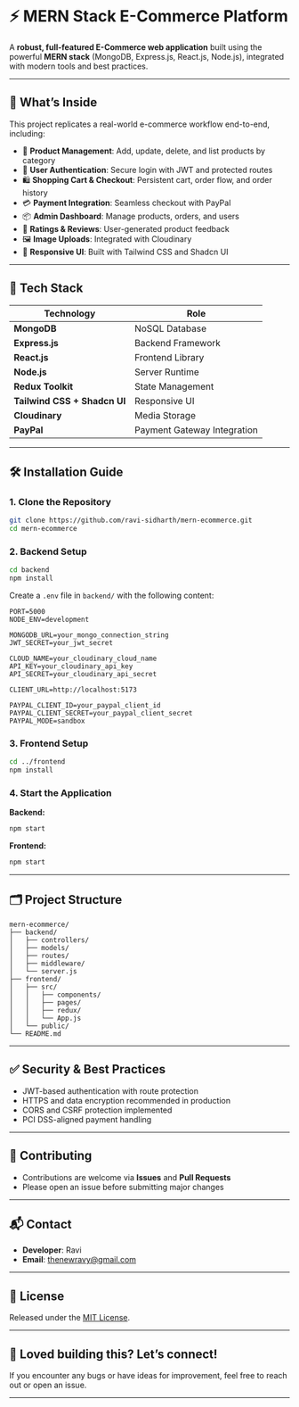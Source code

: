 # ⚡ MERN Stack E-Commerce Platform

A **robust, full-featured E-Commerce web application** built using the powerful **MERN stack** (MongoDB, Express.js, React.js, Node.js), integrated with modern tools and best practices.

---

## 🚀 What’s Inside

This project replicates a real-world e-commerce workflow end-to-end, including:

- 🛒 **Product Management**: Add, update, delete, and list products by category  
- 🔐 **User Authentication**: Secure login with JWT and protected routes  
- 🛍️ **Shopping Cart & Checkout**: Persistent cart, order flow, and order history  
- 💳 **Payment Integration**: Seamless checkout with PayPal  
- 📦 **Admin Dashboard**: Manage products, orders, and users  
- 🌟 **Ratings & Reviews**: User-generated product feedback  
- 🖼️ **Image Uploads**: Integrated with Cloudinary  
- 📱 **Responsive UI**: Built with Tailwind CSS and Shadcn UI  

---

## 🧰 Tech Stack

| Technology                | Role                        |
|---------------------------|-----------------------------|
| **MongoDB**               | NoSQL Database              |
| **Express.js**            | Backend Framework           |
| **React.js**              | Frontend Library            |
| **Node.js**               | Server Runtime              |
| **Redux Toolkit**         | State Management            |
| **Tailwind CSS + Shadcn UI** | Responsive UI           |
| **Cloudinary**            | Media Storage               |
| **PayPal**                | Payment Gateway Integration |

---

## 🛠️ Installation Guide

### 1. Clone the Repository

```bash
git clone https://github.com/ravi-sidharth/mern-ecommerce.git
cd mern-ecommerce
```

### 2. Backend Setup

```bash
cd backend
npm install
```

Create a `.env` file in `backend/` with the following content:

```env
PORT=5000
NODE_ENV=development

MONGODB_URL=your_mongo_connection_string
JWT_SECRET=your_jwt_secret

CLOUD_NAME=your_cloudinary_cloud_name
API_KEY=your_cloudinary_api_key
API_SECRET=your_cloudinary_api_secret

CLIENT_URL=http://localhost:5173

PAYPAL_CLIENT_ID=your_paypal_client_id
PAYPAL_CLIENT_SECRET=your_paypal_client_secret
PAYPAL_MODE=sandbox
```

### 3. Frontend Setup

```bash
cd ../frontend
npm install
```

### 4. Start the Application

**Backend:**

```bash
npm start
```

**Frontend:**

```bash
npm start
```

---

## 🗂️ Project Structure

```
mern-ecommerce/
├── backend/
│   ├── controllers/
│   ├── models/
│   ├── routes/
│   ├── middleware/
│   └── server.js
├── frontend/
│   ├── src/
│   │   ├── components/
│   │   ├── pages/
│   │   ├── redux/
│   │   └── App.js
│   └── public/
└── README.md
```

---

## ✅ Security & Best Practices

- JWT-based authentication with route protection  
- HTTPS and data encryption recommended in production  
- CORS and CSRF protection implemented  
- PCI DSS-aligned payment handling  

---

## 🤝 Contributing

- Contributions are welcome via **Issues** and **Pull Requests**  
- Please open an issue before submitting major changes  

---

## 📬 Contact

- **Developer**: Ravi  
- **Email**: [thenewravy@gmail.com](mailto:thenewravy@gmail.com)

---

## 📄 License

Released under the [MIT License](LICENSE).

---

## 🙌 Loved building this? Let’s connect!

If you encounter any bugs or have ideas for improvement, feel free to reach out or open an issue.

---